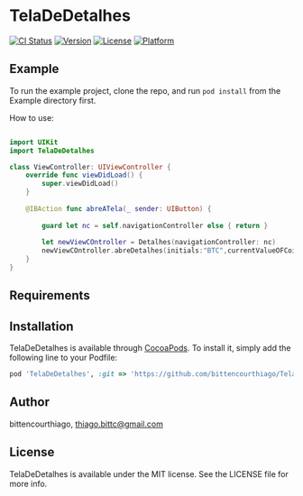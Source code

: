 # TelaDeDetalhes

[![CI Status](https://img.shields.io/travis/bittencourthiago/TelaDeDetalhes.svg?style=flat)](https://travis-ci.org/bittencourthiago/TelaDeDetalhes)
[![Version](https://img.shields.io/cocoapods/v/TelaDeDetalhes.svg?style=flat)](https://cocoapods.org/pods/TelaDeDetalhes)
[![License](https://img.shields.io/cocoapods/l/TelaDeDetalhes.svg?style=flat)](https://cocoapods.org/pods/TelaDeDetalhes)
[![Platform](https://img.shields.io/cocoapods/p/TelaDeDetalhes.svg?style=flat)](https://cocoapods.org/pods/TelaDeDetalhes)

## Example

To run the example project, clone the repo, and run `pod install` from the Example directory first.

How to use:

```swift

import UIKit
import TelaDeDetalhes

class ViewController: UIViewController {
    override func viewDidLoad() {
        super.viewDidLoad()
    }
    
    @IBAction func abreATela(_ sender: UIButton) {
        
        guard let nc = self.navigationController else { return }
        
        let newViewCOntroller = Detalhes(navigationController: nc)
        newViewCOntroller.abreDetalhes(initials:"BTC",currentValueOFCoin: "10.000,50", isFavorite: false, hourSell: "200.000,25", monthSell: "3.000.000,0", yearSell: "10.000.000,67")
    }
}


```

## Requirements

## Installation

TelaDeDetalhes is available through [CocoaPods](https://cocoapods.org). To install
it, simply add the following line to your Podfile:

```ruby
pod 'TelaDeDetalhes', :git => 'https://github.com/bittencourthiago/TelaDeDetalhes.git'

```

## Author

bittencourthiago, thiago.bittc@gmail.com

## License

TelaDeDetalhes is available under the MIT license. See the LICENSE file for more info.
